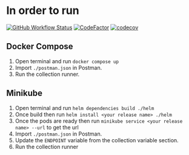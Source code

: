 # In order to run

[![GitHub Workflow Status](https://img.shields.io/github/workflow/status/kazimanzurrashid/consents-api-node/CI)](https://github.com/kazimanzurrashid/consents-api-node/actions)
[![CodeFactor](https://www.codefactor.io/repository/github/kazimanzurrashid/consents-api-node/badge)](https://www.codefactor.io/repository/github/kazimanzurrashid/consents-api-node)
[![codecov](https://codecov.io/gh/kazimanzurrashid/consents-api-node/branch/main/graph/badge.svg)](https://codecov.io/gh/kazimanzurrashid/consents-api-node)

## Docker Compose

1. Open terminal and run `docker compose up`
2. Import `./postman.json` in Postman.
3. Run the collection runner.

## Minikube

1. Open terminal and run `helm dependencies build ./helm`
2. Once build then run `helm install <your release name> ./helm`
3. Once the pods are ready then run `minikube service <your release name> --url` to get the url
4. Import `./postman.json` in Postman.
5. Update the `ENDPOINT` variable from the collection variable section.
6. Run the collection runner
